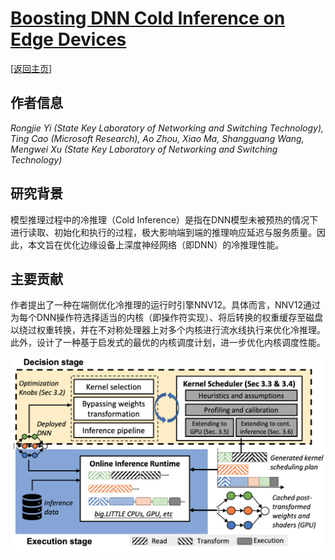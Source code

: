 # [Boosting DNN Cold Inference on Edge Devices](https://doi.org/10.1145/3581791.3596842)

\[[返回主页](https://github.com/withhaotian/awesome-edge-AI-papers.git)\]

## 作者信息
*Rongjie Yi (State Key Laboratory of Networking and Switching Technology), Ting Cao (Microsoft Research), Ao Zhou, Xiao Ma, Shangguang Wang, Mengwei Xu (State Key Laboratory of Networking and Switching Technology)*

## 研究背景
模型推理过程中的冷推理（Cold Inference）是指在DNN模型未被预热的情况下进行读取、初始化和执行的过程，极大影响端到端的推理响应延迟与服务质量。因此，本文旨在优化边缘设备上深度神经网络（即DNN）的冷推理性能。

## 主要贡献
作者提出了一种在端侧优化冷推理的运行时引擎NNV12。具体而言，NNV12通过为每个DNN操作符选择适当的内核（即操作符实现）、将后转换的权重缓存至磁盘以绕过权重转换，并在不对称处理器上对多个内核进行流水线执行来优化冷推理。此外，设计了一种基于启发式的最优的内核调度计划，进一步优化内核调度性能。

![](../../figs/mobisys23-nnv12.png)